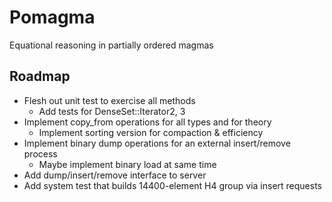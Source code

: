 Pomagma
=======

Equational reasoning in partially ordered magmas

Roadmap
-------

- Flesh out unit test to exercise all methods
    - Add tests for DenseSet::Iterator2, 3
- Implement copy_from operations for all types and for theory
    - Implement sorting version for compaction & efficiency
- Implement binary dump operations for an external insert/remove process
    - Maybe implement binary load at same time
- Add dump/insert/remove interface to server
- Add system test that builds 14400-element H4 group via insert requests
